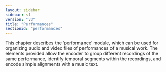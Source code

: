 ```yaml
---
layout: sidebar
sidebar: s1
version: "v3"
title: "Performances"
sectionid: "performances"
---
```


<span class="div">
   
   This chapter describes the ‘performance’ module, which can be used for
   organizing audio and video files of performances of a musical work. The elements provided
   allow
   the encoder to group different recordings of the same performance, identify temporal
   segments
   within the recordings, and encode simple alignments with a music text.
   
   
   
   
   
</span>